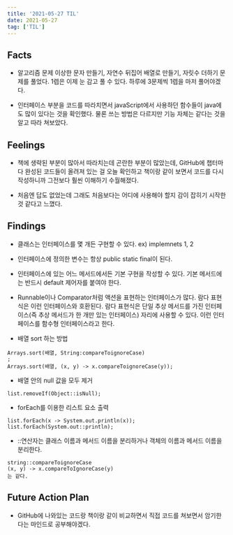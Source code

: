 ```yaml
---
title: '2021-05-27 TIL'
date: 2021-05-27
tag: ['TIL']
---
```


## Facts

- 알고리즘 문제 이상한 문자 만들기, 자연수 뒤집어 배열로 만들기, 자릿수 더하기 문제를 풀었다. 1렙은 이제 눈 감고 풀 수 있다. 하루에 3문제씩 1렙을 마저 풀어야겠다.

- 인터페이스 부분을 코드를 따라치면서 javaScript에서 사용하던 함수들이 java에도 많이 있다는 것을 확인했다. 물론 쓰는 방법은 다르지만 기능 자체는 같다는 것을 알고 따라 쳐보았다.

## Feelings

- 책에 생략된 부분이 많아서 따라치는데 곤란한 부분이 많았는데, GitHub에 챕터마다 완성된 코드들이 올려져 있는 걸 오늘 확인하고 책이랑 같이 보면서 코드를 다시 작성하니까 그전보다 훨씬 이해하기 수월해졌다.

- 처음엔 답도 없었는데 그래도 처음보다는 어디에 사용해야 할지 감이 잡히기 시작한 것 같다고 느꼈다.

## Findings

- 클래스는 인터페이스를 몇 개든 구현할 수 있다. ex) implemnets 1, 2

- 인터페이스에 정의한 변수는 항상 public static final이 된다.

- 인터페이스에 있는 어느 메서드에서든 기본 구현을 작성할 수 있다. 기본 메서드에는 반드시 default 제어자를 붙여야 한다.

- Runnable이나 Comparator처럼 액션을 표현하는 인터페이스가 많다. 람다 표현식은 이런 인터페이스와 호환된다. 람다 표현식은 단일 추상 메서드를 가진 인터페이스(즉 추상 메서드가 한 개만 있는 인터페이스) 자리에 사용할 수 있다. 이런 인터페이스를 함수형 인터페이스라고 한다.

- 배열 sort 하는 방법

```
Arrays.sort(배열, String:compareToignoreCase)
;
Arrays.sort(배열, (x, y) -> x.compareToignoreCase(y));
```

- 배열 안의 null 값을 모두 제거

```
list.removeIf(Object::isNull);
```

- forEach를 이용한 리스트 요소 출력

```
list.forEach(x -> System.out.println(x));
list.forEach(System.out::println);
```

- ::연산자는 클래스 이름과 메서드 이름을 분리하거나 객체의 이름과 메서드 이름을 분리한다.

```
string::compareToignoreCase
(x, y) -> x.compareToIgnoreCase(y)
는 같다.
```

## Future Action Plan

- GitHub에 나와있는 코드랑 책이랑 같이 비교하면서 직접 코드를 쳐보면서 암기한다는 마인드로 공부해야겠다.
